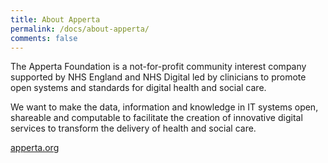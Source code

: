 ```yaml
---
title: About Apperta
permalink: /docs/about-apperta/
comments: false
---
```

The Apperta Foundation is a not-for-profit community interest company supported by NHS
England and NHS Digital led by clinicians to promote open systems and standards for digital
health and social care.

We want to make the data, information and knowledge in IT systems open, shareable and
computable to facilitate the creation of innovative digital services to transform the delivery of
health and social care.

[apperta.org](http://apperta.org)
